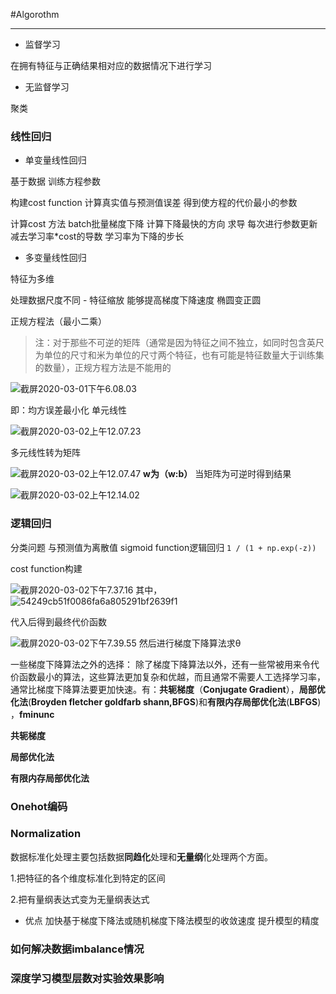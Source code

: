 #Algorothm
<hr>


* 监督学习 

在拥有特征与正确结果相对应的数据情况下进行学习

* 无监督学习

聚类

### 线性回归 

* 单变量线性回归

基于数据 训练方程参数

构建cost function 计算真实值与预测值误差 得到使方程的代价最小的参数

计算cost 方法 
batch批量梯度下降 计算下降最快的方向 求导 每次进行参数更新 减去学习率*cost的导数 
学习率为下降的步长

* 多变量线性回归

特征为多维  

 处理数据尺度不同 - 特征缩放 能够提高梯度下降速度 椭圆变正圆

正规方程法（最小二乘）
>注：对于那些不可逆的矩阵（通常是因为特征之间不独立，如同时包含英尺为单位的尺寸和米为单位的尺寸两个特征，也有可能是特征数量大于训练集的数量），正规方程方法是不能用的

![截屏2020-03-01下午6.08.03](https://tva1.sinaimg.cn/large/00831rSTly1gcevmq8btoj31820dqn00.jpg)

即：均方误差最小化
单元线性 

![截屏2020-03-02上午12.07.23](https://tva1.sinaimg.cn/large/00831rSTly1gcevmb5f6qj30g8078my1.jpg)

多元线性转为矩阵

![截屏2020-03-02上午12.07.47](https://tva1.sinaimg.cn/large/00831rSTly1gcevmkmquqj30fu030aac.jpg)
**w为（w:b）**
当矩阵为可逆时得到结果

![截屏2020-03-02上午12.14.02](https://tva1.sinaimg.cn/large/00831rSTly1gcevsfav04j309u02qdfx.jpg)



### 逻辑回归

分类问题 与预测值为离散值
sigmoid function逻辑回归
```1 / (1 + np.exp(-z))```

cost function构建

![截屏2020-03-02下午7.37.16](https://tva1.sinaimg.cn/large/00831rSTly1gcftenhml2j30ey02gwen.jpg)
其中，![54249cb51f0086fa6a805291bf2639f1](https://tva1.sinaimg.cn/large/00831rSTly1gcftg9fygyj30ev01t3yi.jpg)

代入后得到最终代价函数

![截屏2020-03-02下午7.39.55](https://tva1.sinaimg.cn/large/00831rSTly1gcfthqgarqj30sy02m0t3.jpg)
然后进行梯度下降算法求θ



一些梯度下降算法之外的选择： 除了梯度下降算法以外，还有一些常被用来令代价函数最小的算法，这些算法更加复杂和优越，而且通常不需要人工选择学习率，通常比梯度下降算法要更加快速。有：**共轭梯度**（**Conjugate Gradient**），**局部优化法**(**Broyden fletcher goldfarb shann,BFGS**)和**有限内存局部优化法**(**LBFGS**) ，**fminunc**



**共轭梯度**

**局部优化法**

**有限内存局部优化法**





### Onehot编码



### Normalization

数据标准化处理主要包括数据**同趋化**处理和**无量纲**化处理两个方面。

1.把特征的各个维度标准化到特定的区间

2.把有量纲表达式变为无量纲表达式

* 优点
加快基于梯度下降法或随机梯度下降法模型的收敛速度
提升模型的精度


### 如何解决数据imbalance情况

### 深度学习模型层数对实验效果影响